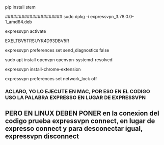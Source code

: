 
pip install stem 


#####################
sudo dpkg -i expressvpn_3.78.0.0-1_amd64.deb 

expressvpn activate

EXELTBV5TRSUYK4D93DBV5R

expressvpn preferences set send_diagnostics false

sudo apt install openvpn openvpn-systemd-resolved

expressvpn install-chrome-extension

expressvpn preferences set network_lock off


### ACLARO, YO LO EJECUTE EN MAC, POR ESO EN EL CODIGO USO LA PALABRA EXPRESSO EN LUGAR DE EXPRESSVPN
## PERO EN LINUX DEBEN PONER en la conexion del codigo prueba expressvpn connect, en lugar de expresso connect y para desconectar igual, expressvpn disconnect





